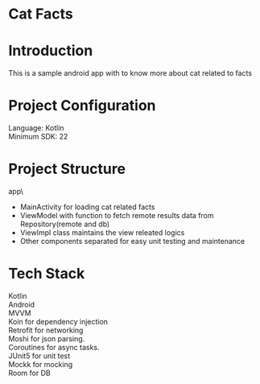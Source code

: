 # Cat Facts


# Introduction
This is a sample android app with to know more about cat related to facts

# Project Configuration
Language: Kotlin\
Minimum SDK: 22

# Project Structure
app\
- MainActivity for loading cat related facts
- ViewModel with function to fetch remote results data from Repository(remote and db)
- ViewImpl class maintains the view releated logics
- Other components separated for easy unit testing and maintenance

# Tech Stack
Kotlin\
Android\
MVVM\
Koin for dependency injection\
Retrofit for networking\
Moshi for json parsing\.\
Coroutines for async tasks.\
JUnit5 for unit test\
Mockk for mocking\
Room for DB
